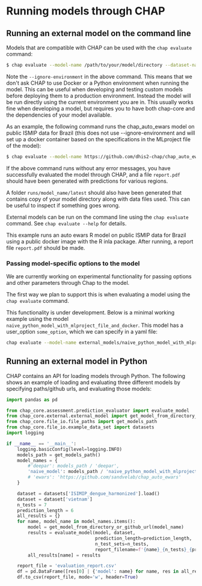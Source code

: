 # Running models through CHAP

## Running an external model on the command line

Models that are compatible with CHAP can be used with the `chap evaluate` command:

```bash
$ chap evaluate --model-name /path/to/your/model/directory --dataset-name ISIMIP_dengue_harmonized --dataset-country brazil --report-filename report.pdf --ignore-environment  --debug
```

Note the `--ignore-environment` in the above command. 
This means that we don't ask CHAP to use Docker or a Python environment when running the model. 
This can be useful when developing and testing custom models before deploying them to a production environment.
Instead the model will be run directly using the current environment you are in. 
This usually works fine when developing a model, but requires you to have both chap-core and the dependencies of your model available. 

As an example, the following command runs the chap_auto_ewars model on public ISMIP data for Brazil (this does not use --ignore-environment and will set up
a docker container based on the specifications in the MLproject file of the model):

```bash
$ chap evaluate --model-name https://github.com/dhis2-chap/chap_auto_ewars --dataset-name ISIMIP_dengue_harmonized --dataset-country brazil
```

If the above command runs without any error messages, you have successfully evaluated the model through CHAP, and a file `report.pdf` should have been generated with predictions for various regions.

A folder `runs/model_name/latest` should also have been generated that contains copy of your model directory along with data files used. This can be useful to inspect if something goes wrong.

External models can be run on the command line using the `chap evaluate` command. See `chap evaluate --help` for details.

This example runs an auto ewars R model on public ISMIP data for Brazil using a public docker image with the R inla package. After running, a report file `report.pdf` should be made.


### Passing model-specific options to the model

We are currently working on experimental functionality for passing options and other parameters through Chap to the model.

The first way we plan to support this is when evaluating a model using the `chap evaluate` command.

This functionality is under development. Below is a minimal working example using the model `naive_python_model_with_mlproject_file_and_docker`. This model has a user_option `some_option`, which we can specify in a yaml file:

```bash
chap evaluate --model-name external_models/naive_python_model_with_mlproject_file_and_docker/ --dataset-name ISIMIP_dengue_harmonized --dataset-country vietnam --n-splits 2 --model-configuration-yaml external_models/naive_python_model_with_mlproject_file_and_docker/example_model_configuration.yaml
```

## Running an external model in Python

CHAP contains an API for loading models through Python. The following shows an example of loading and evaluating three different models by specifying paths/github urls, and evaluating those models:

```python
import pandas as pd

from chap_core.assessment.prediction_evaluator import evaluate_model
from chap_core.external.external_model import get_model_from_directory_or_github_url
from chap_core.file_io.file_paths import get_models_path
from chap_core.file_io.example_data_set import datasets
import logging

if __name__ == '__main__':
    logging.basicConfig(level=logging.INFO)
    models_path = get_models_path()
    model_names = {
        #'deepar': models_path / 'deepar',
        'naive_model': models_path / 'naive_python_model_with_mlproject_file',
        # 'ewars': 'https://github.com/sandvelab/chap_auto_ewars'
    }

    dataset = datasets['ISIMIP_dengue_harmonized'].load()
    dataset = dataset['vietnam']
    n_tests = 7
    prediction_length = 6
    all_results = {}
    for name, model_name in model_names.items():
        model = get_model_from_directory_or_github_url(model_name)
        results = evaluate_model(model, dataset,
                                 prediction_length=prediction_length,
                                 n_test_sets=n_tests,
                                 report_filename=f'{name}_{n_tests}_{prediction_length}_report.pdf')
        all_results[name] = results

    report_file = 'evaluation_report.csv'
    df = pd.DataFrame([res[0] | {'model': name} for name, res in all_results.items()])
    df.to_csv(report_file, mode='w', header=True)

```